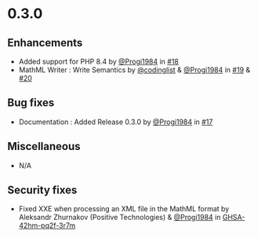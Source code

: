 # 0.3.0

## Enhancements

- Added support for PHP 8.4 by [@Progi1984](https://github/Progi1984) in [#18](https://github.com/PHPOffice/Math/pull/18)
- MathML Writer : Write Semantics by [@codinglist](https://github/codinglist) & [@Progi1984](https://github/Progi1984) in [#19](https://github.com/PHPOffice/Math/pull/19) & [#20](https://github.com/PHPOffice/Math/pull/20)

## Bug fixes

- Documentation : Added Release 0.3.0 by [@Progi1984](https://github/Progi1984) in [#17](https://github.com/PHPOffice/Math/pull/17)

## Miscellaneous

- N/A

## Security fixes

- Fixed XXE when processing an XML file in the MathML format by Aleksandr Zhurnakov (Positive Technologies) & [@Progi1984](https://github/Progi1984) in [GHSA-42hm-pq2f-3r7m](https://github.com/PHPOffice/Math/security/advisories/GHSA-42hm-pq2f-3r7m)